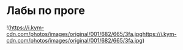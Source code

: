 # Лабы по проге
!(https://i.kym-cdn.com/photos/images/original/001/682/665/3fa.jpghttps://i.kym-cdn.com/photos/images/original/001/682/665/3fa.jpg)